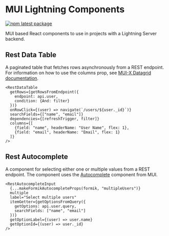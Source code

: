 # MUI Lightning Components

[![npm latest package](https://img.shields.io/npm/v/@lightningkite/mui-lightning-components/latest.svg)](https://www.npmjs.com/package/@lightningkite/mui-lightning-components)  

MUI based React components to use in projects with a Lightning Server backend.

## Rest Data Table

A paginated table that fetches rows asynchronously from a REST endpoint. For information on how to use the columns prop, see [MUI-X Datagrid documentation](https://mui.com/x/react-data-grid/column-definition/).

```tsx
<RestDataTable
  getRows={getRowsFromEndpoint({
    endpoint: api.user,
    condition: {And: filter}
  })}
  onRowClick={(user) => navigate(`/users/${user._id}`)}
  searchFields={["name", "email"]}
  dependencies={[refreshTrigger, filter]}
  columns={[
    {field: "name", headerName: "User Name", flex: 1},
    {field: "email", headerName: "Email", flex: 1}
  ]}
/>
```

## Rest Autocomplete

A component for selecting either one or multiple values from a REST endpoint. The component uses the [Autocomplete](https://mui.com/components/autocomplete/) component from MUI.

```tsx
<RestAutocompleteInput
  {...makeFormikAutocompleteProps(formik, "multipleUsers")}
  multiple
  label="Select multiple users"
  itemGetter={getOptionsFromQuery({
    getOptions: api.user.query,
    searchFields: ["name", "email"]
  })}
  getOptionLabel={(user) => user.name}
  getOptionId={(user) => user._id}
/>
```
